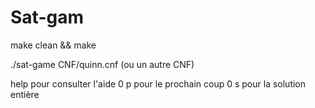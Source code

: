 # Sat-gam

make clean && make

./sat-game CNF/quinn.cnf (ou un autre CNF)

help pour consulter l'aide
0 p pour le prochain coup
0 s pour la solution entière
